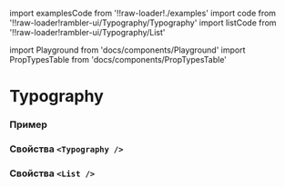 import examplesCode from '!!raw-loader!./examples'
import code from '!!raw-loader!rambler-ui/Typography/Typography'
import listCode from '!!raw-loader!rambler-ui/Typography/List'

import Playground from 'docs/components/Playground'
import PropTypesTable from 'docs/components/PropTypesTable'

# Typography

### Пример
<Playground code={examplesCode} />

### Свойства `<Typography />`
<PropTypesTable code={code} />

### Свойства `<List />`
<PropTypesTable code={listCode} />
